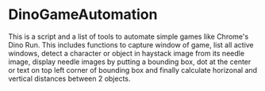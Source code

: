 # DinoGameAutomation
This is a script and a list of tools to automate simple games like Chrome's Dino Run. This includes functions to capture window of game, list all active windows, detect a character or object in haystack image from its needle image, display needle images by putting a bounding box, dot at the center or text on top left corner of bounding box and finally calculate horizonal and vertical distances between 2 objects.
